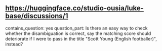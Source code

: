 ## https://huggingface.co/studio-ousia/luke-base/discussions/1

contains_question: yes
question_part: Is there an easy way to check whether the disambiguation is correct, say the matching score should deteriorate if I were to pass in the title "Scott Young (English footballer)", instead?